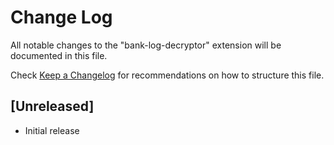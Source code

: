 # Change Log

All notable changes to the "bank-log-decryptor" extension will be documented in this file.

Check [Keep a Changelog](http://keepachangelog.com/) for recommendations on how to structure this file.

## [Unreleased]

- Initial release